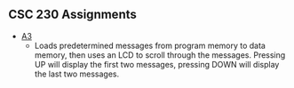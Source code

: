 ## CSC 230 Assignments

* [A3](/Assignments/CSC230/A3)
	* Loads predetermined messages from program memory to data memory, then uses an LCD to scroll through the messages. Pressing UP will display the first two messages, pressing DOWN will display the last two messages.
